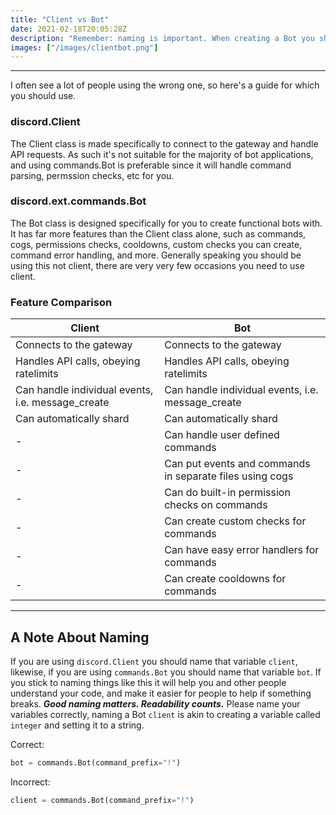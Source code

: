 ```yaml
---
title: "Client vs Bot"
date: 2021-02-18T20:05:28Z
description: "Remember: naming is important. When creating a Bot you should name it 'bot', and when making a Client you should name it 'client'. Please follow naming conventions."
images: ["/images/clientbot.png"]
---
```


---

I often see a lot of people using the wrong one, so here's a guide for which you should use.

### discord.Client

The Client class is made specifically to connect to the gateway and handle API requests. As such it's not suitable for the majority of bot applications, and using commands.Bot is preferable since it will handle command parsing, permssion checks, etc for you.

### discord.ext.commands.Bot

The Bot class is designed specifically for you to create functional bots with. It has far more features than the Client class alone, such as commands, cogs, permissions checks, cooldowns, custom checks you can create, command error handling, and more. Generally speaking you should be using this not client, there are very very few occasions you need to use client.

### Feature Comparison

| Client                                            | Bot                                                      |
|---------------------------------------------------|----------------------------------------------------------|
| Connects to the gateway                           | Connects to the gateway                                  |
| Handles API calls, obeying ratelimits             | Handles API calls, obeying ratelimits                    |
| Can handle individual events, i.e. message_create | Can handle individual events, i.e. message_create        |
| Can automatically shard                           | Can automatically shard                                  |
| -                                                 | Can handle user defined commands                         |
| -                                                 | Can put events and commands in separate files using cogs |
| -                                                 | Can do built-in permission checks on commands            |
| -                                                 | Can create custom checks for commands                    |
| -                                                 | Can have easy error handlers for commands                |
| -                                                 | Can create cooldowns for commands                        |

---

## A Note About Naming

If you are using `discord.Client` you should name that variable `client`, likewise, if you are using `commands.Bot` you should name that variable `bot`. If you stick to naming things like this it will help you and other people understand your code, and make it easier for people to help if something breaks. ***Good naming matters. Readability counts.*** Please name your variables correctly, naming a Bot `client` is akin to creating a variable called `integer` and setting it to a string.

Correct:
```py
bot = commands.Bot(command_prefix="!")
```

Incorrect:
```py
client = commands.Bot(command_prefix="!")
```
